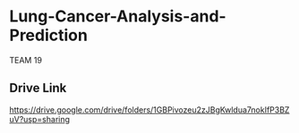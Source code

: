 # Lung-Cancer-Analysis-and-Prediction
TEAM 19

## Drive Link
https://drive.google.com/drive/folders/1GBPivozeu2zJBgKwldua7nokIfP3BZuV?usp=sharing
